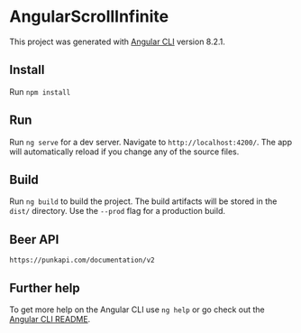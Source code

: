 # AngularScrollInfinite

This project was generated with [Angular CLI](https://github.com/angular/angular-cli) version 8.2.1.

## Install
Run `npm install`

## Run

Run `ng serve` for a dev server. Navigate to `http://localhost:4200/`. The app will automatically reload if you change any of the source files.

## Build

Run `ng build` to build the project. The build artifacts will be stored in the `dist/` directory. Use the `--prod` flag for a production build.

## Beer API
`https://punkapi.com/documentation/v2`

## Further help

To get more help on the Angular CLI use `ng help` or go check out the [Angular CLI README](https://github.com/angular/angular-cli/blob/master/README.md).
